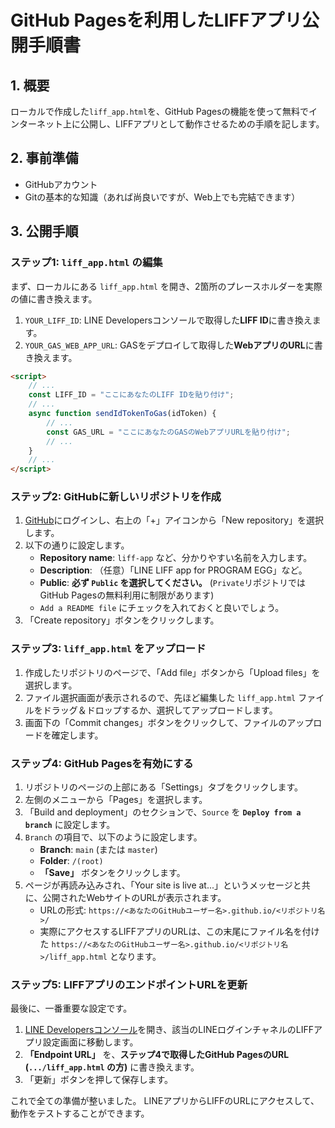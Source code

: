# GitHub Pagesを利用したLIFFアプリ公開手順書

## 1. 概要

ローカルで作成した`liff_app.html`を、GitHub Pagesの機能を使って無料でインターネット上に公開し、LIFFアプリとして動作させるための手順を記します。

## 2. 事前準備

-   GitHubアカウント
-   Gitの基本的な知識（あれば尚良いですが、Web上でも完結できます）

## 3. 公開手順

### ステップ1: `liff_app.html` の編集

まず、ローカルにある `liff_app.html` を開き、2箇所のプレースホルダーを実際の値に書き換えます。

1.  `YOUR_LIFF_ID`: LINE Developersコンソールで取得した**LIFF ID**に書き換えます。
2.  `YOUR_GAS_WEB_APP_URL`: GASをデプロイして取得した**WebアプリのURL**に書き換えます。

```html
<script>
    // ...
    const LIFF_ID = "ここにあなたのLIFF IDを貼り付け"; 
    // ...
    async function sendIdTokenToGas(idToken) {
        // ...
        const GAS_URL = "ここにあなたのGASのWebアプリURLを貼り付け";
        // ...
    }
    // ...
</script>
```

### ステップ2: GitHubに新しいリポジトリを作成

1.  [GitHub](https://github.com/)にログインし、右上の「+」アイコンから「New repository」を選択します。
2.  以下の通りに設定します。
    *   **Repository name**: `liff-app` など、分かりやすい名前を入力します。
    *   **Description**: （任意）「LINE LIFF app for PROGRAM EGG」など。
    *   **Public**: **必ず `Public` を選択してください。** (`Private`リポジトリではGitHub Pagesの無料利用に制限があります)
    *   `Add a README file` にチェックを入れておくと良いでしょう。
3.  「Create repository」ボタンをクリックします。

### ステップ3: `liff_app.html` をアップロード

1.  作成したリポジトリのページで、「Add file」ボタンから「Upload files」を選択します。
2.  ファイル選択画面が表示されるので、先ほど編集した `liff_app.html` ファイルをドラッグ＆ドロップするか、選択してアップロードします。
3.  画面下の「Commit changes」ボタンをクリックして、ファイルのアップロードを確定します。

### ステップ4: GitHub Pagesを有効にする

1.  リポジトリのページの上部にある「Settings」タブをクリックします。
2.  左側のメニューから「Pages」を選択します。
3.  「Build and deployment」のセクションで、`Source` を **`Deploy from a branch`** に設定します。
4.  `Branch` の項目で、以下のように設定します。
    *   **Branch**: `main` (または `master`)
    *   **Folder**: `/(root)`
    *   **「Save」** ボタンをクリックします。
5.  ページが再読み込みされ、「Your site is live at...」というメッセージと共に、公開されたWebサイトのURLが表示されます。
    *   URLの形式: `https://<あなたのGitHubユーザー名>.github.io/<リポジトリ名>/`
    *   実際にアクセスするLIFFアプリのURLは、この末尾にファイル名を付けた `https://<あなたのGitHubユーザー名>.github.io/<リポジトリ名>/liff_app.html` となります。

### ステップ5: LIFFアプリのエンドポイントURLを更新

最後に、一番重要な設定です。

1.  [LINE Developersコンソール](https://developers.line.biz/ja/)を開き、該当のLINEログインチャネルのLIFFアプリ設定画面に移動します。
2.  **「Endpoint URL」** を、**ステップ4で取得したGitHub PagesのURL (`.../liff_app.html` の方)** に書き換えます。
3.  「更新」ボタンを押して保存します。

これで全ての準備が整いました。
LINEアプリからLIFFのURLにアクセスして、動作をテストすることができます。
